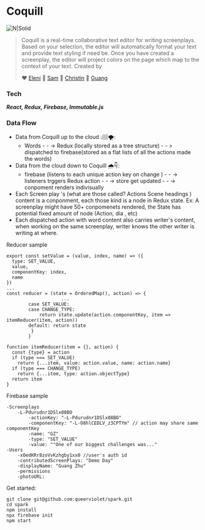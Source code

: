 # Coquill 

![N|Solid](https://img00.deviantart.net/3b69/i/2015/125/6/f/burnt_quill_s_cutie_mark_final_version_by_burntquill-d8j1is9.png)

> Coquill is a real-time collaborative text editor for writing screenplays. 
> Based on your selection, the editor will automatically format your text and 
> provide text styling if need be. Once you have created a screenplay, 
> the editor will project colors on the page which map to the context of your text.
> Created by 
> 
>   ❤️ [Eleni](https://github.com/DatGreekChick) 💜 [Sam](https://github.com/samsterzz)  💖 [Christin](https://github.com/cyng24) 💙 [Guang](https://github.com/guangLess)️


### Tech
*****React, Redux, Firebase, Immutable.js*****

### Data Flow
  - Data from Coquill up to the cloud 👆🏽🌪:              
    - Words - - ->  Redux (locally stored as a tree structure) - - > dispatched to firebase(stored as a flat lists of all the actions made the words)
- Data from the cloud down to Coquill 🌧☟:
    - firebase (listens to each unique action key on change ) - - -> listeners trggers Redux action - - -> store get updated - - -> conpoment renders indivisually
- Each Screen play 's  (what are those called? Actions Scene headings ) content is a conponment, each those kind is a node in Redux state. Ex: A screenplay might have 50+ conpomenets rendered, the State has potential fixed amount of node (Action, dia , etc)
- Each dispatched action with word content also carries writer's content, when working on the same screenplay, writer knows the other writer is writing at where.

Reducer sample
````
export const setValue = (value, index, name) => ({
  type: SET_VALUE,
  value,
  componentKey: index,
  name
})
...
const reducer = (state = OrderedMap(), action) => {
                    ...
        case SET_VALUE:
        case CHANGE_TYPE:
            return state.update(action.componentKey, item => itemReducer(item, action))
        default: return state
         }
        }

function itemReducer(item = {}, action) {
  const {type} = action
  if (type === SET_VALUE)
    return {...item, value: action.value, name: action.name}
  if (type === CHANGE_TYPE)
    return {...item, type: action.objectType}
  return item
}
````
Firebase sample
```
-Screenplays
    -L-Pdurudnr1DSlx08BO
        -actionKey: "-L-Pdurudnr1DSlx08BO"
        -componentKey: "-L-O8hlCEDLV_z3CPTYm" // action may share same componentKey
        -name: "GZ"
        -type: "SET_VALUE"
        -value: ""One of our biggest challenges was..."
-Users
    -xOedKRr8zoVvKzhgby1xx0 //user's auth id
    -contributedScreenPlays: "Demo Day"
    -displayName: "Guang Zhu"
    -permissions
    -photoURL:
```



 Get started:

```
git clone git@github.com:queerviolet/spark.git
cd spark
npm install
npx firebase init
npm start
```
